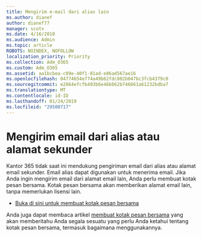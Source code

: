 ```yaml
---
title: Mengirim e-mail dari alias lain
ms.author: dianef
author: dianef77
manager: scotv
ms.date: 4/16/2018
ms.audience: Admin
ms.topic: article
ROBOTS: NOINDEX, NOFOLLOW
localization_priority: Priority
ms.collection: Adm_O365
ms.custom: Adm_O365
ms.assetid: aa1bcbea-c09e-40f1-81ad-e86ad567ae16
ms.openlocfilehash: 04774654e774a49b62fdc802b047bc3fcb4379c0
ms.sourcegitcommit: e2864efcfb493b6e46b662b746661a61232bdba7
ms.translationtype: MT
ms.contentlocale: id-ID
ms.lasthandoff: 01/24/2019
ms.locfileid: "29500717"
---
```

# <a name="send-email-from-an-alias-or-secondary-address"></a>Mengirim email dari alias atau alamat sekunder

Kantor 365 tidak saat ini mendukung pengiriman email dari alias atau alamat email sekunder. Email alias dapat digunakan untuk menerima email. Jika Anda ingin mengirim email dari alamat email lain, Anda perlu membuat kotak pesan bersama. Kotak pesan bersama akan memberikan alamat email lain, tanpa memerlukan lisensi lain. 
  
- [Buka di sini untuk membuat kotak pesan bersama](https://portal.office.com/AdminPortal/Home#/AssistedGuide/addemailoptions)
    
Anda juga dapat membaca artikel [membuat kotak pesan bersama](https://support.office.com/article/871a246d-3acd-4bba-948e-5de8be0544c9) yang akan memberitahu Anda segala sesuatu yang perlu Anda ketahui tentang kotak pesan bersama, termasuk bagaimana menggunakannya. 
  

